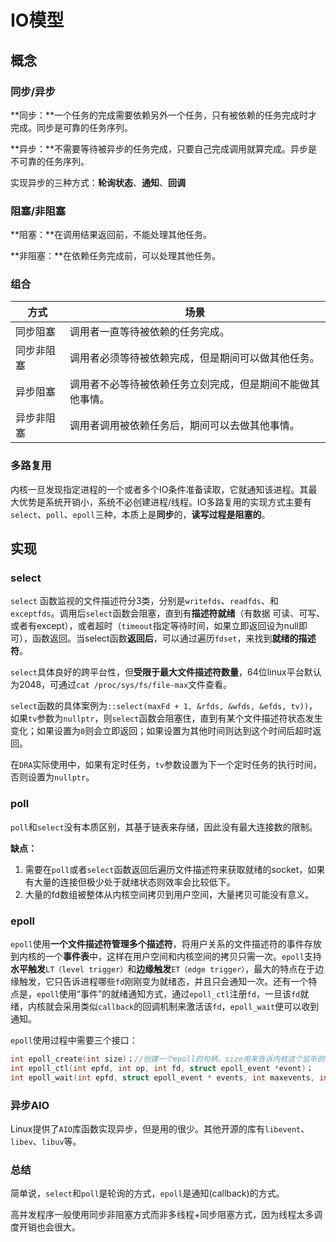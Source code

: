 # IO模型

## 概念

### 同步/异步

**同步：**一个任务的完成需要依赖另外一个任务，只有被依赖的任务完成时才完成。同步是可靠的任务序列。

**异步：**不需要等待被异步的任务完成，只要自己完成调用就算完成。异步是不可靠的任务序列。

实现异步的三种方式：**轮询状态**、**通知**、**回调**

### 阻塞/非阻塞

**阻塞：**在调用结果返回前，不能处理其他任务。

**非阻塞：**在依赖任务完成前，可以处理其他任务。

### 组合

| 方式       | 场景                                                       |
| ---------- | ---------------------------------------------------------- |
| 同步阻塞   | 调用者一直等待被依赖的任务完成。                           |
| 同步非阻塞 | 调用者必须等待被依赖完成，但是期间可以做其他任务。         |
| 异步阻塞   | 调用者不必等待被依赖任务立刻完成，但是期间不能做其他事情。 |
| 异步非阻塞 | 调用者调用被依赖任务后，期间可以去做其他事情。             |

### 多路复用

内核一旦发现指定进程的一个或者多个IO条件准备读取，它就通知该进程。其最大优势是系统开销小，系统不必创建进程/线程。IO多路复用的实现方式主要有`select`、`poll`、`epoll`三种，本质上是**同步**的，**读写过程是阻塞的**。

## 实现

### select

`select` 函数监视的文件描述符分3类，分别是`writefds`、`readfds`、和`exceptfds`。调用后`select`函数会阻塞，直到有**描述符就绪**（有数据 可读、可写、或者有except），或者超时（`timeout`指定等待时间，如果立即返回设为null即可），函数返回。当select函数**返回后**，可以通过遍历`fdset`，来找到**就绪的描述符**。

`select`具体良好的跨平台性，但**受限于最大文件描述符数量**，64位linux平台默认为2048，可通过`cat /proc/sys/fs/file-max`文件查看。

`select`函数的具体案例为`::select(maxFd + 1, &rfds, &wfds, &efds, tv))`，如果`tv`参数为`nullptr`，则`select`函数会阻塞住，直到有某个文件描述符状态发生变化；如果设置为`0`则会立即返回；如果设置为其他时间则达到这个时间后超时返回。

在`DRA`实际使用中，如果有定时任务，`tv`参数设置为下一个定时任务的执行时间，否则设置为`nullptr`。

### poll

`poll`和`select`没有本质区别，其基于链表来存储，因此没有最大连接数的限制。

**缺点：**

1. 需要在`poll`或者`select`函数返回后遍历文件描述符来获取就绪的socket，如果有大量的连接但极少处于就绪状态则效率会比较低下。
2. 大量的fd数组被整体从内核空间拷贝到用户空间，大量拷贝可能没有意义。

### epoll

`epoll`使用**一个文件描述符管理多个描述符**，将用户关系的文件描述符的事件存放到内核的一个**事件表**中，这样在用户空间和内核空间的拷贝只需一次。`epoll`支持**水平触发**`LT（level trigger）`和**边缘触发**`ET（edge trigger）`，最大的特点在于边缘触发，它只告诉进程哪些`fd`刚刚变为就绪态，并且只会通知一次。还有一个特点是，`epoll`使用“事件”的就绪通知方式，通过`epoll_ctl`注册`fd`，一旦该`fd`就绪，内核就会采用类似`callback`的回调机制来激活该`fd`，`epoll_wait`便可以收到通知。

`epoll`使用过程中需要三个接口：

```c
int epoll_create(int size)；//创建一个epoll的句柄，size用来告诉内核这个监听的数目一共有多大
int epoll_ctl(int epfd, int op, int fd, struct epoll_event *event)；
int epoll_wait(int epfd, struct epoll_event * events, int maxevents, int timeout);
```

### 异步AIO

Linux提供了`AIO`库函数实现异步，但是用的很少。其他开源的库有`libevent`、`libev`、`libuv`等。

### 总结

简单说，`select`和`poll`是轮询的方式，`epoll`是通知(callback)的方式。

高并发程序一般使用同步非阻塞方式而非多线程+同步阻塞方式，因为线程太多调度开销也会很大。

